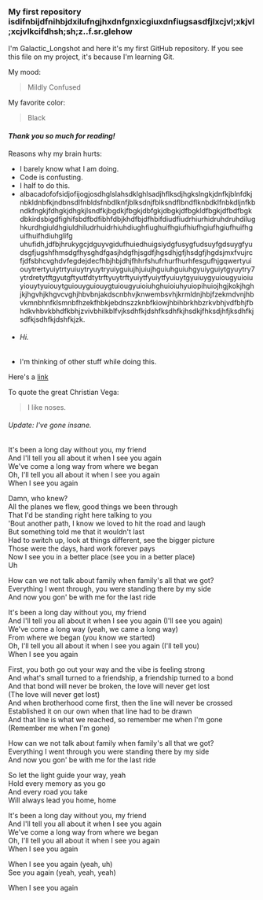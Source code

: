 ### My first repository isdifnbijdfnihbjdxilufngjhxdnfgnxicgiuxdnfiugsasdfjlxcjvl;xkjvl;xcjvlkcifdhsh;sh;z..f.sr.glehow

I'm Galactic_Longshot and here it's my first GitHub repository.
If you see this file on my project, it's because I'm learning Git.

My mood:

> Mildly Confused

My favorite color:

> Black

#### **_Thank you so much for reading!_**

Reasons why my brain hurts:
* I barely know what I am doing.
 * Code is confusting.
 * I half to do this.
 * albacadofofsidjofijogjosdhglslahsdklghlsadjhflksdjhgkslngkjdnfkjblnfdkjnbkldnbfkjndbnsdlfnbldsfnbdlknfjblksdnjfblksndflbndflknbdklfnbkdljnfkbndkfngkjfdhgkjdhgkjlsndfkjbgdkjfbgkjdbfgkjdbgkjdfbgkldfbgkjdfbdfbgkdbkirdsbigdfighifsbdfbdfibhfdbjkhdfbjdfhbifdiudfiudrhiurhidruhdruhdilughkurdhgiuldhgiuldhiludrhuidrhiuhdiughfiughuifhgiufhiufhgiufhgiufhuifhguifhuifhdiuhglifg uhufidh,jdfbjhrukygcjdguyvgidufhuiedhuigsiydgfusygfudsuyfgdsuygfyudsgfjugshfhmsdgfhysghdfgasjhdgfhjsgdfjhgsdhjgfjhsdgfjhgdsjmxfvujrc fjdfsbhcvghdvfegdejdecfhbjhbjdhjfhhrfshufrhurfhurhfesgufhjgqwertyuiouytrertyuiytrtyuiuytryuytryuiyguiujhjuiujhguiuhguiuhgyuiyguiytgyuytry7ytrdretytftgyutgftyutfdtytrftyuytrftyuiytfyuiytfyuiuytgyuiuygyuiougyuioiuyiouytyuiouytguiouyguiouygtuiougyuioiuhghuioiuhyuiopihuiojhgjkokjhghjkjhgvhjkhgvcvghjhbvbnjakdscnbhvjknwembsvhjkrmldnjhbjfzekmdvnjhbvkmnbhnfklsmnbfhzekfhbkjebdnszzknbfkiowjhbihbrkhbzrkvbhjvdfbhjfbhdkvhbvkbhdfkbhjzvivbhilkblfvjksdhfkjdshfksdhfkjhsdkjfhksdjhfjksdhfkjsdfkjsdhfkjdshfkjzk.
  * ###### Hi.
 * I'm thinking of other stuff while doing this.

Here's a [link](https://www.youtube.com/watch?v=dQw4w9WgXcQ)

To quote the great Christian Vega:

> I like noses.

###### Update: I've gone insane.

It's been a long day without you, my friend  
And I'll tell you all about it when I see you again  
We've come a long way from where we began  
Oh, I'll tell you all about it when I see you again  
When I see you again  

Damn, who knew?  
All the planes we flew, good things we been through  
That I'd be standing right here talking to you  
'Bout another path, I know we loved to hit the road and laugh  
But something told me that it wouldn't last  
Had to switch up, look at things different, see the bigger picture  
Those were the days, hard work forever pays  
Now I see you in a better place (see you in a better place)  
Uh  

How can we not talk about family when family's all that we got?  
Everything I went through, you were standing there by my side  
And now you gon' be with me for the last ride  

It's been a long day without you, my friend  
And I'll tell you all about it when I see you again (I'll see you again)  
We've come a long way (yeah, we came a long way)  
From where we began (you know we started)  
Oh, I'll tell you all about it when I see you again (I'll tell you)  
When I see you again  

First, you both go out your way and the vibe is feeling strong  
And what's small turned to a friendship, a friendship turned to a bond  
And that bond will never be broken, the love will never get lost  
(The love will never get lost)  
And when brotherhood come first, then the line will never be crossed  
Established it on our own when that line had to be drawn  
And that line is what we reached, so remember me when I'm gone  
(Remember me when I'm gone)  

How can we not talk about family when family's all that we got?  
Everything I went through you were standing there by my side  
And now you gon' be with me for the last ride  

So let the light guide your way, yeah  
Hold every memory as you go  
And every road you take  
Will always lead you home, home  

It's been a long day without you, my friend  
And I'll tell you all about it when I see you again  
We've come a long way from where we began  
Oh, I'll tell you all about it when I see you again  
When I see you again  

When I see you again (yeah, uh)  
See you again (yeah, yeah, yeah)  

When I see you again